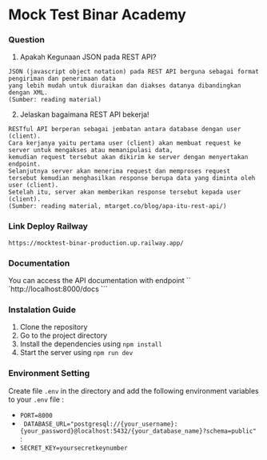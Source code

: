 # Mock Test Binar Academy

### Question

1. Apakah Kegunaan JSON pada REST API?
```
JSON (javascript object notation) pada REST API berguna sebagai format pengiriman dan penerimaan data
yang lebih mudah untuk diuraikan dan diakses datanya dibandingkan dengan XML.
(Sumber: reading material)
```

2. Jelaskan bagaimana REST API bekerja!
```
RESTful API berperan sebagai jembatan antara database dengan user (client).
Cara kerjanya yaitu pertama user (client) akan membuat request ke server untuk mengakses atau memanipulasi data,
kemudian request tersebut akan dikirim ke server dengan menyertakan endpoint.
Selanjutnya server akan menerima request dan memproses request tersebut kemudian menghasilkan response berupa data yang diminta oleh user (client).
Setelah itu, server akan memberikan response tersebut kepada user (client).
(Sumber: reading material, mtarget.co/blog/apa-itu-rest-api/)
```

### Link Deploy Railway
```
https://mocktest-binar-production.up.railway.app/
```

### Documentation
You can access the API documentation with endpoint `` `http://localhost:8000/docs ```

### Instalation Guide
1. Clone the repository
2. Go to the project directory
3. Install the dependencies using ```npm install```
4. Start the server using ```npm run dev```

### Environment Setting
Create file ```.env``` in the directory and add the following environment variables to your ```.env``` file :
- ```PORT=8000```
- ``` DATABASE_URL="postgresql://{your_username}:{your_password}@localhost:5432/{your_database_name}?schema=public"``` :
- ```SECRET_KEY=yoursecretkeynumber```
